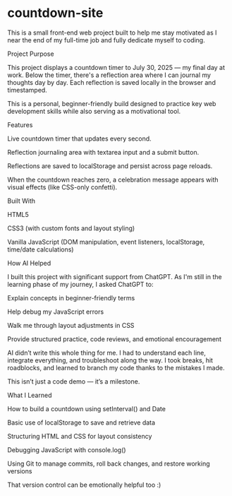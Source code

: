 # countdown-site
This is a small front-end web project built to help me stay motivated as I near the end of my full-time job and fully dedicate myself to coding.

Project Purpose

This project displays a countdown timer to July 30, 2025 — my final day at work. Below the timer, there's a reflection area where I can journal my thoughts day by day. Each reflection is saved locally in the browser and timestamped.

This is a personal, beginner-friendly build designed to practice key web development skills while also serving as a motivational tool.

Features

Live countdown timer that updates every second.

Reflection journaling area with textarea input and a submit button.

Reflections are saved to localStorage and persist across page reloads.

When the countdown reaches zero, a celebration message appears with visual effects (like CSS-only confetti).

Built With

HTML5

CSS3 (with custom fonts and layout styling)

Vanilla JavaScript (DOM manipulation, event listeners, localStorage, time/date calculations)

How AI Helped

I built this project with significant support from ChatGPT. As I'm still in the learning phase of my journey, I asked ChatGPT to:

Explain concepts in beginner-friendly terms

Help debug my JavaScript errors

Walk me through layout adjustments in CSS

Provide structured practice, code reviews, and emotional encouragement

AI didn’t write this whole thing for me. I had to understand each line, integrate everything, and troubleshoot along the way. I took breaks, hit roadblocks, and learned to branch my code thanks to the mistakes I made.

This isn’t just a code demo — it’s a milestone.

What I Learned

How to build a countdown using setInterval() and Date

Basic use of localStorage to save and retrieve data

Structuring HTML and CSS for layout consistency

Debugging JavaScript with console.log()

Using Git to manage commits, roll back changes, and restore working versions

That version control can be emotionally helpful too :)
